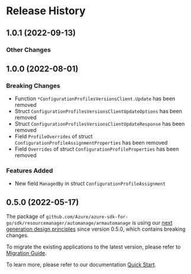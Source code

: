 # Release History

## 1.0.1 (2022-09-13)
### Other Changes


## 1.0.0 (2022-08-01)
### Breaking Changes

- Function `*ConfigurationProfilesVersionsClient.Update` has been removed
- Struct `ConfigurationProfilesVersionsClientUpdateOptions` has been removed
- Struct `ConfigurationProfilesVersionsClientUpdateResponse` has been removed
- Field `ProfileOverrides` of struct `ConfigurationProfileAssignmentProperties` has been removed
- Field `Overrides` of struct `ConfigurationProfileProperties` has been removed

### Features Added

- New field `ManagedBy` in struct `ConfigurationProfileAssignment`


## 0.5.0 (2022-05-17)

The package of `github.com/Azure/azure-sdk-for-go/sdk/resourcemanager/automanage/armautomanage` is using our [next generation design principles](https://azure.github.io/azure-sdk/general_introduction.html) since version 0.5.0, which contains breaking changes.

To migrate the existing applications to the latest version, please refer to [Migration Guide](https://aka.ms/azsdk/go/mgmt/migration).

To learn more, please refer to our documentation [Quick Start](https://aka.ms/azsdk/go/mgmt).